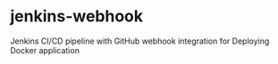 # jenkins-webhook
Jenkins CI/CD pipeline with GitHub webhook integration for Deploying Docker application
